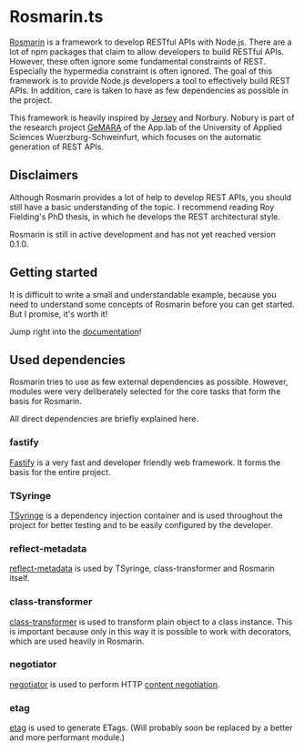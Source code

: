 # Rosmarin.ts

[Rosmarin](https://en.wikipedia.org/wiki/Rosemary) is a framework to develop RESTful APIs with Node.js. There are a lot 
of npm packages that claim to allow developers to build RESTful APIs. However, these often ignore some fundamental 
constraints of REST. Especially the hypermedia constraint is often ignored. The goal of this framework is to provide 
Node.js developers a tool to effectively build REST APIs. In addition, care is taken to have as few dependencies as 
possible in the project.

This framework is heavily inspired by [Jersey](https://eclipse-ee4j.github.io/jersey/) and Norbury. Nobury is part of
the research project [GeMARA](https://fiw.fhws.de/forschung/projekte/gemara/) of the App.lab 
of the University of Applied Sciences Wuerzburg-Schweinfurt, which focuses on the automatic generation of REST APIs.

## Disclaimers

Although Rosmarin provides a lot of help to develop REST APIs, you should still have a basic understanding of the topic.
I recommend reading Roy Fielding's PhD thesis, in which he develops the REST architectural style.

Rosmarin is still in active development and has not yet reached version 0.1.0.

## Getting started

It is difficult to write a small and understandable example, because you need to understand some concepts of Rosmarin
before you can get started. But I promise, it's worth it!

Jump right into the [documentation](https://github.com/matthyk/rosmarin.ts/tree/main/docs)!

## Used dependencies

Rosmarin tries to use as few external dependencies as possible. However, modules were very deliberately selected for the 
core tasks that form the basis for Rosmarin.

All direct dependencies are briefly explained here.

### fastify
[Fastify](https://github.com/fastify/fastify) is a very fast and developer friendly web framework. It forms the basis for the entire project.

### TSyringe

[TSyringe](https://github.com/Microsoft/tsyringe) is a dependency injection container and is used throughout the project for better testing and to be easily 
configured by the developer.

### reflect-metadata

[reflect-metadata](https://github.com/rbuckton/reflect-metadata) is used by TSyringe, class-transformer and Rosmarin itself.

### class-transformer

[class-transformer](https://github.com/typestack/class-transformer) is used to transform plain object to a class instance.
This is important because only in this way it is possible to work with decorators, which are used heavily in Rosmarin.

### negotiator

[negotiator](https://github.com/jshttp/negotiator) is used to perform HTTP [content negotiation](https://tools.ietf.org/html/rfc7231#section-3.4).

### etag

[etag](https://github.com/jshttp/etag) is used to generate ETags. 
(Will probably soon be replaced by a better and more performant module.)

